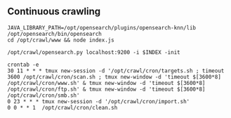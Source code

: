 ## Continuous crawling

```
JAVA_LIBRARY_PATH=/opt/opensearch/plugins/opensearch-knn/lib /opt/opensearch/bin/opensearch
cd /opt/crawl/www && node index.js
```

`/opt/crawl/opensearch.py localhost:9200 -i $INDEX -init`

```
crontab -e
30 11 * * * tmux new-session -d '/opt/crawl/cron/targets.sh ; timeout 3600 /opt/crawl/cron/scan.sh ; tmux new-window -d 'timeout $[3600*8] /opt/crawl/cron/www.sh' & tmux new-window -d 'timeout $[3600*8] /opt/crawl/cron/ftp.sh' & tmux new-window -d 'timeout $[3600*8] /opt/crawl/cron/smb.sh'
0 23 * * * tmux new-session -d '/opt/crawl/cron/import.sh'
0 0 * * 1  /opt/crawl/cron/clean.sh
```
